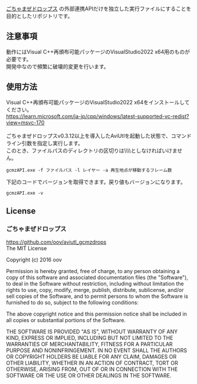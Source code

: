 ﻿[ごちゃまぜドロップス](https://github.com/oov/aviutl_gcmzdrop)
の外部連携APIだけを独立した実行ファイルにすることを目的としたリポジトリです。  

## 注意事項  
動作にはVisual C++再頒布可能パッケージのVisualStudio2022 x64用のものが必要です。  
開発中なので頻繁に破壊的変更を行います。  

## 使用方法  
Visual C++再頒布可能パッケージのVisualStudio2022 x64をインストールしてください。  
https://learn.microsoft.com/ja-jp/cpp/windows/latest-supported-vc-redist?view=msvc-170  
<br>
ごちゃまぜドロップスv0.3.12以上を導入したAviUtlを起動した状態で、コマンドライン引数を指定し実行します。  
このとき、ファイルパスのディレクトリの区切りは\\\\\\\\としなければいけません。  
```
gcmzAPI.exe -f ファイルパス -l レイヤー -a 再生地点が移動するフレーム数
```

下記のコードでバージョンを取得できます。戻り値もバージョンになります。  
```
gcmzAPI.exe -v
```



## License  
### ごちゃまぜドロップス  
https://github.com/oov/aviutl_gcmzdrops  
The MIT License  

Copyright (c) 2016 oov

Permission is hereby granted, free of charge, to any person obtaining a copy of
this software and associated documentation files (the "Software"), to deal in
the Software without restriction, including without limitation the rights to
use, copy, modify, merge, publish, distribute, sublicense, and/or sell copies of
the Software, and to permit persons to whom the Software is furnished to do so,
subject to the following conditions:

The above copyright notice and this permission notice shall be included in all
copies or substantial portions of the Software.

THE SOFTWARE IS PROVIDED "AS IS", WITHOUT WARRANTY OF ANY KIND, EXPRESS OR
IMPLIED, INCLUDING BUT NOT LIMITED TO THE WARRANTIES OF MERCHANTABILITY, FITNESS
FOR A PARTICULAR PURPOSE AND NONINFRINGEMENT. IN NO EVENT SHALL THE AUTHORS OR
COPYRIGHT HOLDERS BE LIABLE FOR ANY CLAIM, DAMAGES OR OTHER LIABILITY, WHETHER
IN AN ACTION OF CONTRACT, TORT OR OTHERWISE, ARISING FROM, OUT OF OR IN
CONNECTION WITH THE SOFTWARE OR THE USE OR OTHER DEALINGS IN THE SOFTWARE.
